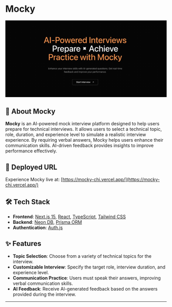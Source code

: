 # Mocky

![Mocky Website](./public/mocky.png)  

## 🌟 About Mocky

**Mocky** is an AI-powered mock interview platform designed to help users prepare for technical interviews. It allows users to select a technical topic, role, duration, and experience level to simulate a realistic interview experience. By requiring verbal answers, Mocky helps users enhance their communication skills. AI-driven feedback provides insights to improve performance effectively.

## 🚀 Deployed URL

Experience Mocky live at: [https://mocky-chi.vercel.app/](https://mocky-chi.vercel.app/)

## 🛠️ Tech Stack

- **Frontend**: [Next.js 15](https://nextjs.org/), [React](https://reactjs.org/), [TypeScript](https://www.typescriptlang.org/), [Tailwind CSS](https://tailwindcss.com/)
- **Backend**: [Neon DB](https://neon.tech/), [Prisma ORM](https://www.prisma.io/)
- **Authentication**: [Auth.js](https://authjs.dev/)

## ✨ Features

- **Topic Selection**: Choose from a variety of technical topics for the interview.
- **Customizable Interview**: Specify the target role, interview duration, and experience level.
- **Communication Practice**: Users must speak their answers, improving verbal communication skills.
- **AI Feedback**: Receive AI-generated feedback based on the answers provided during the interview.

---
